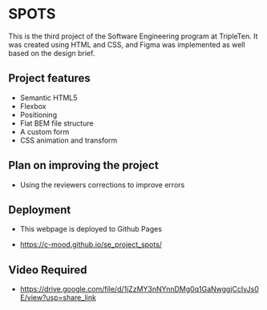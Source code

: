 # SPOTS

This is the third project of the Software Engineering program at TripleTen. It was created using HTML and CSS, and Figma was implemented as well based on the design brief.

## Project features

- Semantic HTML5
- Flexbox
- Positioning
- Flat BEM file structure
- A custom form
- CSS animation and transform

## Plan on improving the project

- Using the reviewers corrections to improve errors

## Deployment

- This webpage is deployed to Github Pages

- https://c-mood.github.io/se_project_spots/

## Video Required

- https://drive.google.com/file/d/1jZzMY3nNYnnDMg0q1GaNwggjCcIvJs0E/view?usp=share_link

